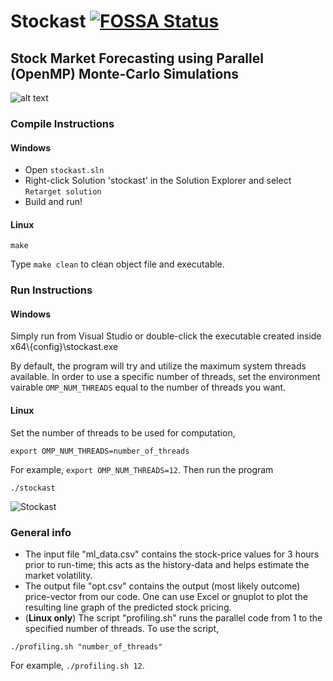 # Stockast [![FOSSA Status](https://app.fossa.io/api/projects/git%2Bgithub.com%2FRajdeepKonwar%2Fstockast.svg?type=shield)](https://app.fossa.io/projects/git%2Bgithub.com%2FRajdeepKonwar%2Fstockast?ref=badge_shield)
## Stock Market Forecasting using Parallel (OpenMP) Monte-Carlo Simulations

![alt text](https://i.imgur.com/dHf0aRO.png)

### Compile Instructions
#### Windows
* Open `stockast.sln`
* Right-click Solution 'stockast' in the Solution Explorer and select `Retarget solution`
* Build and run!

#### Linux
```
make
```
Type `make clean` to clean object file and executable.

### Run Instructions
#### Windows
Simply run from Visual Studio or double-click the executable created inside x64\\{config}\stockast.exe

By default, the program will try and utilize the maximum system threads available. In order to use a specific number of threads, set the environment vairable `OMP_NUM_THREADS` equal to the number of threads you want.

#### Linux
Set the number of threads to be used for computation,
```
export OMP_NUM_THREADS=number_of_threads
```
For example, `export OMP_NUM_THREADS=12`.
Then run the program
```
./stockast
```

![Stockast](https://i.imgur.com/9UES222.png)

### General info
* The input file "ml_data.csv" contains the stock-price values for 3 hours prior to run-time; this acts as the history-data and helps estimate the market volatility.
* The output file "opt.csv" contains the output (most likely outcome) price-vector from our code. One can use Excel or gnuplot to plot the resulting line graph of the predicted stock pricing.
* (**Linux only**) The script "profiling.sh" runs the parallel code from 1 to the specified number of threads. To use the script,
```
./profiling.sh "number_of_threads"
```
For example, `./profiling.sh 12`.

